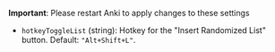 **Important**: Please restart Anki to apply changes to these settings

- `hotkeyToggleList` (string): Hotkey for the "Insert Randomized List" button. Default: `"Alt+Shift+L"`.